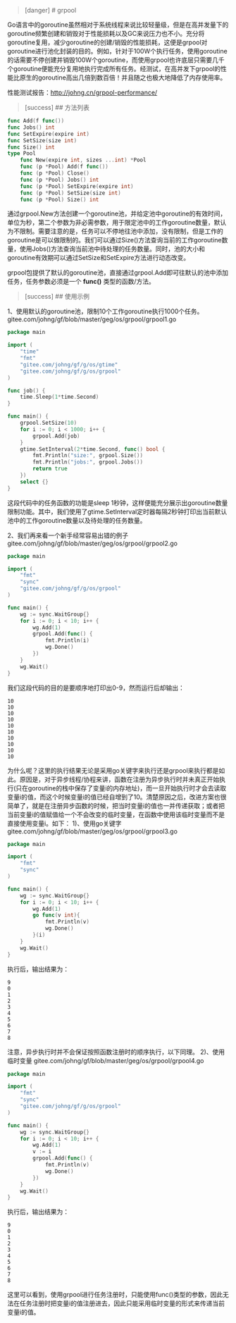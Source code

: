
>[danger] # grpool

Go语言中的goroutine虽然相对于系统线程来说比较轻量级，但是在高并发量下的goroutine频繁创建和销毁对于性能损耗以及GC来说压力也不小。充分将goroutine复用，减少goroutine的创建/销毁的性能损耗，这便是grpool对goroutine进行池化封装的目的。例如，针对于100W个执行任务，使用goroutine的话需要不停创建并销毁100W个goroutine，而使用grpool也许底层只需要几千个goroutine便能充分复用地执行完成所有任务。经测试，在高并发下grpool的性能比原生的goroutine高出几倍到数百倍！并且随之也极大地降低了内存使用率。

性能测试报告：http://johng.cn/grpool-performance/

>[success] ## 方法列表
```go
func Add(f func())
func Jobs() int
func SetExpire(expire int)
func SetSize(size int)
func Size() int
type Pool
    func New(expire int, sizes ...int) *Pool
    func (p *Pool) Add(f func())
    func (p *Pool) Close()
    func (p *Pool) Jobs() int
    func (p *Pool) SetExpire(expire int)
    func (p *Pool) SetSize(size int)
    func (p *Pool) Size() int
```

通过grpool.New方法创建一个goroutine池，并给定池中goroutine的有效时间，单位为秒，第二个参数为非必需参数，用于限定池中的工作goroutine数量，默认为不限制。需要注意的是，任务可以不停地往池中添加，没有限制，但是工作的goroutine是可以做限制的。我们可以通过Size()方法查询当前的工作goroutine数量，使用Jobs()方法查询当前池中待处理的任务数量。同时，池的大小和goroutine有效期可以通过SetSize和SetExpire方法进行动态改变。

grpool包提供了默认的goroutine池，直接通过grpool.Add即可往默认的池中添加任务，任务参数必须是一个 **func()** 类型的函数/方法。

>[success] ## 使用示例

1、使用默认的goroutine池，限制10个工作goroutine执行1000个任务。
gitee.com/johng/gf/blob/master/geg/os/grpool/grpool1.go
```go
package main

import (
    "time"
    "fmt"
    "gitee.com/johng/gf/g/os/gtime"
    "gitee.com/johng/gf/g/os/grpool"
)

func job() {
    time.Sleep(1*time.Second)
}

func main() {
    grpool.SetSize(10)
    for i := 0; i < 1000; i++ {
        grpool.Add(job)
    }
    gtime.SetInterval(2*time.Second, func() bool {
        fmt.Println("size:", grpool.Size())
        fmt.Println("jobs:", grpool.Jobs())
        return true
    })
    select {}
}
```
这段代码中的任务函数的功能是sleep 1秒钟，这样便能充分展示出goroutine数量限制功能。其中，我们使用了gtime.SetInterval定时器每隔2秒钟打印出当前默认池中的工作goroutine数量以及待处理的任务数量。

2、我们再来看一个新手经常容易出错的例子
gitee.com/johng/gf/blob/master/geg/os/grpool/grpool2.go
```go
package main

import (
    "fmt"
    "sync"
    "gitee.com/johng/gf/g/os/grpool"
)

func main() {
    wg := sync.WaitGroup{}
    for i := 0; i < 10; i++ {
        wg.Add(1)
        grpool.Add(func() {
            fmt.Println(i)
            wg.Done()
        })
    }
    wg.Wait()
}
```
我们这段代码的目的是要顺序地打印出0-9，然而运行后却输出：
```
10
10
10
10
10
10
10
10
10
10
```
为什么呢？这里的执行结果无论是采用go关键字来执行还是grpool来执行都是如此。原因是，对于异步线程/协程来讲，函数在注册为异步执行时并未真正开始执行(只在goroutine的栈中保存了变量i的内存地址)，而一旦开始执行时才会去读取变量i的值，而这个时候变量i的值已经自增到了10。清楚原因之后，改进方案也很简单了，就是在注册异步函数的时候，把当时变量i的值也一并传递获取；或者把当前变量i的值赋值给一个不会改变的临时变量，在函数中使用该临时变量而不是直接使用变量i。如下：
1)、使用go关键字
gitee.com/johng/gf/blob/master/geg/os/grpool/grpool3.go
```go
package main

import (
    "fmt"
    "sync"
)

func main() {
    wg := sync.WaitGroup{}
    for i := 0; i < 10; i++ {
        wg.Add(1)
        go func(v int){
            fmt.Println(v)
            wg.Done()
        }(i)
    }
    wg.Wait()
}
```
执行后，输出结果为：
```
9
0
1
2
3
4
5
6
7
8
```
注意，异步执行时并不会保证按照函数注册时的顺序执行，以下同理。
2)、使用临时变量
gitee.com/johng/gf/blob/master/geg/os/grpool/grpool4.go
```go
package main

import (
    "fmt"
    "sync"
    "gitee.com/johng/gf/g/os/grpool"
)

func main() {
    wg := sync.WaitGroup{}
    for i := 0; i < 10; i++ {
        wg.Add(1)
        v := i
        grpool.Add(func() {
            fmt.Println(v)
            wg.Done()
        })
    }
    wg.Wait()
}

```
执行后，输出结果为：
```
9
0
1
2
3
4
5
6
7
8
```

这里可以看到，使用grpool进行任务注册时，只能使用func()类型的参数，因此无法在任务注册时把变量i的值注册进去，因此只能采用临时变量的形式来传递当前变量i的值。
    
    
    
    
    
    